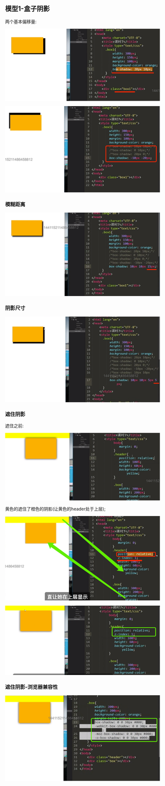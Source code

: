 
## 模型1-盒子阴影

两个基本偏移量:

![img_115.png](img_115.png)


![img_116.png](img_116.png)


### 模糊距离
![img_117.png](img_117.png)

### 阴影尺寸
![img_118.png](img_118.png)


### 遮住阴影
遮住之前:

![img_120.png](img_120.png)

黄色的遮住了橙色的阴影(让黄色的header处于上层);

![img_119.png](img_119.png)

![img_121.png](img_121.png)


### 遮住阴影-浏览器兼容性

![img_122.png](img_122.png)










